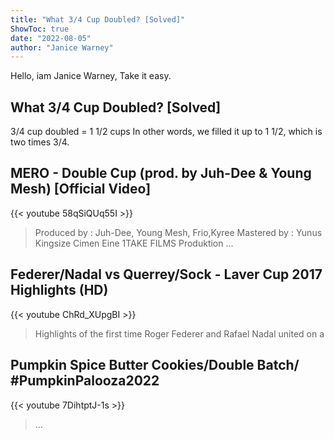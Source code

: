 ```yaml
---
title: "What 3/4 Cup Doubled? [Solved]"
ShowToc: true 
date: "2022-08-05"
author: "Janice Warney" 
---
```


Hello, iam Janice Warney, Take it easy.
## What 3/4 Cup Doubled? [Solved]
3/4 cup doubled = 1 1/2 cups In other words, we filled it up to 1 1/2, which is two times 3/4.

## MERO - Double Cup (prod. by Juh-Dee & Young Mesh) [Official Video]
{{< youtube 58qSiQUq55I >}}
>Produced by : Juh-Dee, Young Mesh, Frio,Kyree Mastered by : Yunus Kingsize Cimen Eine 1TAKE FILMS Produktion ...

## Federer/Nadal vs Querrey/Sock - Laver Cup 2017 Highlights (HD)
{{< youtube ChRd_XUpgBI >}}
>Highlights of the first time Roger Federer and Rafael Nadal united on a 

## Pumpkin Spice Butter Cookies/Double Batch/ #PumpkinPalooza2022
{{< youtube 7DihtptJ-1s >}}
>... 

